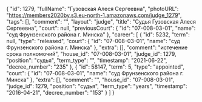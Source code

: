 {
    "id": 1279,
    "fullName": "Гузовская Алеся Сергеевна",
    "photoURL": "https://members2020by.s3.eu-north-1.amazonaws.com/judge_1279",
    "tags": [],
    "comment": "",
    "layout": "judge",
    "title": "Судья Гузовская Алеся Сергеевна",
    "court": null,
    "previousCourt": {
        "id": "07-008-03-01",
        "name": "суд Фрунзенского района г. Минска"
    },
    "career": [
        {
            "id": 5232,
            "term": null,
            "type": "released",
            "court": {
                "id": "07-008-03-01",
                "name": "суд Фрунзенского района г. Минска"
            },
            "extra": [],
            "comment": "истечение срока полномочий",
            "house_id": "07-008-03-01",
            "judge_id": 1279,
            "position": "судья",
            "term_type": "",
            "timestamp": "2021-06-22",
            "decree_number": "235"
        },
        {
            "id": 58147,
            "term": 5,
            "type": "appointed",
            "court": {
                "id": "07-008-03-01",
                "name": "суд Фрунзенского района г. Минска"
            },
            "extra": [],
            "comment": "",
            "house_id": "07-008-03-01",
            "judge_id": 1279,
            "position": "судья",
            "term_type": "years",
            "timestamp": "2016-04-21",
            "decree_number": "153"
        }
    ]
}